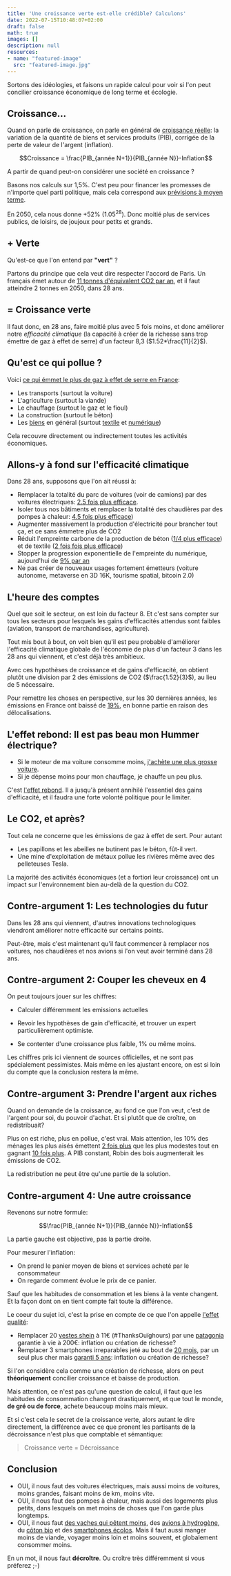```yaml
---
title: 'Une croissance verte est-elle crédible? Calculons'
date: 2022-07-15T10:48:07+02:00
draft: false
math: true
images: []
description: null
resources:
- name: "featured-image"
  src: "featured-image.jpg"
---
```


Sortons des idéologies, et faisons un rapide calcul pour voir si l'on peut concilier croissance économique de long terme et écologie.

<!--more-->

## Croissance...

Quand on parle de croissance, on parle en général de [croissance réelle](https://www.insee.fr/fr/statistiques/fichier/2549709/Insee-En-Bref-PIB-vFR-Interactif.pdf): la variation de la quantité de biens et services produits (PIB), corrigée de la perte de valeur de l'argent (inflation).

$$Croissance = \frac{PIB_{année N+1}}{PIB_{année N}}-Inflation$$

A partir de quand peut-on considérer une société en croissance ?

Basons nos calculs sur 1,5%. C'est peu pour financer les promesses de n'importe quel parti politique, mais cela correspond aux [prévisions à moyen terme](https://www.budget.gouv.fr/reperes/finances-publiques/articles/presentation-du-programme-de-stabilite-2021-2027).

En 2050, cela nous donne +52% ($1.05^{28}$). Donc moitié plus de services publics, de loisirs, de joujoux pour petits et grands.

## + Verte

Qu'est-ce que l'on entend par **"vert"** ?

Partons du principe que cela veut dire respecter l'accord de Paris. Un français émet autour de [11 tonnes d'équivalent CO2 par an](https://www.statistiques.developpement-durable.gouv.fr/lempreinte-carbone-des-francais-reste-stable), et il faut atteindre 2 tonnes en 2050, dans 28 ans.

## = Croissance verte

Il faut donc, en 28 ans, faire moitié plus avec 5 fois moins, et donc améliorer notre *efficacité climatique* (la capacité à créer de la richesse sans trop émettre de gaz à effet de serre) d'un facteur 8,3 ($1.52*\frac{11}{2}$).

## Qu'est ce qui pollue ?

Voici [ce qui émmet le plus de gaz à effet de serre en France](https://www.notre-environnement.gouv.fr/rapport-sur-l-etat-de-l-environnement/themes-ree/defis-environnementaux/changement-climatique/emissions-de-gaz-a-effet-de-serre/article/panorama-des-emissions-francaises-de-gaz-a-effet-de-serre):
* Les transports (surtout la voiture)
* L'agriculture (surtout la viande)
* Le chauffage (surtout le gaz et le fioul)
* La construction (surtout le béton)
* Les [biens](https://presse.ademe.fr/wp-content/uploads/2018/09/DP-Face-cache%CC%81e-des-biens-de%CC%81quipement-Septembre-2018.pdf) en général (surtout [textile](https://librairie.ademe.fr/cadic/1529/le-revers-de-mon-look.pdf) et [numérique](https://librairie.ademe.fr/cadic/2351/guide-pratique-face-cachee-numerique.pdf))

Cela recouvre directement ou indirectement toutes les activités économiques.


## Allons-y à fond sur l'efficacité climatique

Dans 28 ans, supposons que l'on ait réussi à:

* Remplacer la totalité du parc de voitures (voir de camions) par des voitures électriques: [2.5 fois plus efficace](https://www.je-roule-en-electrique.fr/sites/default/files/2021-11/Le%20bilan%20environnemental%20du%20v%C3%A9hicule%20%C3%A9lectrique_0.pdf).
* Isoler tous nos bâtiments et remplacer la totalité des chaudières par des pompes à chaleur: [4.5 fois plus efficace](https://www.economiedenergie.fr/les-emissions-de-co2-par-energie/))
* Augmenter massivement la production d'électricité pour brancher tout ça, et ce sans émmetre plus de CO2
* Réduit l'empreinte carbone de la production de béton
([1/4 plus efficace](https://www.iea.org/news/cement-technology-roadmap-plots-path-to-cutting-co2-emissions-24-by-2050)) et de textile ([2 fois fois plus efficace](https://www.modeintextile.fr/coton-biologique-aurait-impact-climat-50-eleve-coton-traditionnel/))
* Stopper la progression exponentielle de l'empreinte du numérique, aujourd'hui de [9% par an](https://theshiftproject.org/article/pour-une-sobriete-numerique-rapport-shift/)
* Ne pas créer de nouveaux usages fortement émetteurs (voiture autonome,  metaverse en 3D 16K, tourisme spatial, bitcoin 2.0)

## L'heure des comptes

Quel que soit le secteur, on est loin du facteur 8. Et c'est sans compter sur tous les secteurs pour lesquels les gains d'efficacités attendus sont faibles (aviation, transport de marchandises, agriculture).

Tout mis bout à bout, on voit bien qu'il est peu probable d'améliorer l'efficacité climatique globale de l'économie de plus d'un facteur 3 dans les 28 ans qui viennent, et c'est déjà très ambitieux.

Avec ces hypothèses de croissance et de gains d'efficacité, on obtient plutôt une division par 2 des émissions de CO2 ($\frac{1.52}{3}$), au lieu de 5 nécessaire.

Pour remettre les choses en perspective, sur les 30 dernières années, les émissions en France ont baissé de [19%](https://www.statistiques.developpement-durable.gouv.fr/les-facteurs-devolution-des-emissions-de-co2-liees-lenergie-en-france-de-1990-2019), en bonne partie en raison des délocalisations. 


## L'effet rebond: Il est pas beau mon Hummer électrique?

* Si le moteur de ma voiture consomme moins, [j'achète une plus grosse voiture](https://www.automobile-propre.com/breves/le-nouveau-hummer-electrique-fait-un-carton/).
* Si je dépense moins pour mon chauffage, je chauffe un peu plus.

C'est [l'effet rebond](https://fr.wikipedia.org/wiki/Effet_rebond_(%C3%A9conomie)). Il a jusqu'à présent annihilé l'essentiel des gains d'efficacité, et il faudra une forte volonté politique pour le limiter.

## Le CO2, et après?

Tout cela ne concerne que les émissions de gaz à effet de sert. Pour autant
* Les papillons et les abeilles ne butinent pas le béton, fût-il vert.
* Une mine d'exploitation de métaux pollue les rivières même avec des pelleteuses Tesla.

La majorité des activités économiques (et a fortiori leur croissance) ont un impact sur l'environnement bien au-delà de la question du CO2.

## Contre-argument 1: Les technologies du futur

Dans les 28 ans qui viennent, d'autres innovations technologiques viendront améliorer notre efficacité sur certains points.

Peut-être, mais c'est maintenant qu'il faut commencer à remplacer nos voitures, nos chaudières et nos avions si l'on veut avoir terminé dans 28 ans.


## Contre-argument 2: Couper les cheveux en 4

On peut toujours jouer sur les chiffres:

* Calculer différemment les emissions actuelles

* Revoir les hypothèses de gain d'efficacité, et trouver un expert particulièrement optimiste.

* Se contenter d'une croissance plus faible, 1% ou même moins.

Les chiffres pris ici viennent de sources officielles, et ne sont pas spécialement pessimistes. Mais même en les ajustant encore, on est si loin du compte que la conclusion restera la même.

## Contre-argument 3:  Prendre l'argent aux riches

Quand on demande de la croissance, au fond ce que l'on veut, c'est de l'argent pour soi, du pouvoir d'achat. Et si plutôt que de croître, on redistribuait?

Plus on est riche, plus en pollue, c'est vrai. Mais attention, les 10% des ménages les plus aisés émettent [2 fois plus](https://www.cairn.info/revue-de-l-ofce-2020-5-page-73.htm) que les plus modestes tout en gagnant [10 fois plus](https://www.insee.fr/fr/statistiques/5371205?sommaire=5371304). A PIB constant, Robin des bois augmenterait les émissions de CO2.

La redistribution ne peut être qu'une partie de la solution.

## Contre-argument 4:  Une autre croissance

Revenons sur notre formule:

$$\frac{PIB_{année N+1}}{PIB_{année N}}-Inflation$$

La partie gauche est objective, pas la partie droite.

Pour mesurer l'inflation:
* On prend le panier moyen de biens et services acheté par le consommateur
* On regarde comment évolue le prix de ce panier.

Sauf que les habitudes de consommation et les biens à la vente changent. Et la façon dont on en tient compte fait toute la différence.

Le coeur du sujet ici, c'est la prise en compte de ce que l'on appelle [l'effet qualité](https://www.cairn.info/l-indice-des-prix-a-la-consommation--9782707199317-page-75.htm):

* Remplacer 20 [vestes shein](https://fr.shein.com/SHEIN-Double-Breasted-Crop-Jacket-p-875037-cat-1776.html) à 11€ (#ThanksOuïghours) par une [patagonia](https://eu.patagonia.com/fr/fr/product/womens-alplight-down-pullover/85555.html?dwvar_85555_color=BRLG&cgid=root) garantie à vie à 200€: inflation ou création de richesse?
* Remplacer 3 smartphones irreparables jeté au bout de [20 mois](http://www.journaldunet.com/diaporama/0610-mobile/4.shtml), par un seul plus cher mais [garanti 5 ans](https://shop.fairphone.com/fr/): inflation ou création de richesse?

Si l'on considère cela comme une création de richesse, alors on peut **théoriquement** concilier croissance et baisse de production.

Mais attention, ce n'est pas qu'une question de calcul, il faut que les habitudes de consommation changent drastiquement, et que tout le monde, **de gré ou de force**, achete beaucoup moins mais mieux.

Et si c'est cela le secret de la croissance verte, alors autant le dire directement, la différence avec ce que pronent les partisants de la décroissance n'est plus que comptable et sémantique:

> Croissance verte = Décroissance

## Conclusion

* OUI, il nous faut des voitures électriques, mais aussi moins de voitures, moins grandes, faisant moins de km, moins vite.
* OUI, il nous faut des pompes à chaleur, mais aussi des logements plus petits, dans lesquels on met moins de choses que l'on garde plus longtemps.
* OUI, il nous faut [des vaches qui pêtent moins](https://www.sciencesetavenir.fr/nature-environnement/les-vaches-francaises-emettent-autant-de-gaz-en-un-an-que-15-millions-de-voitures_9752), des [avions à hydrogène](https://www.h2-mobile.fr/actus/avion-hydrogene/), du [côton bio](https://www.modeintextile.fr/coton-biologique-aurait-impact-climat-50-eleve-coton-traditionnel/) et des [smartphones écolos](https://www.fairphone.com/fr/). Mais il faut aussi manger moins de viande, voyager moins loin et moins souvent, et globalement consommer moins.

En un mot, il nous faut **décroître**. Ou croître très différemment si vous préferez ;-)


